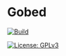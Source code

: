 # Gobed

[![Build](https://img.shields.io/github/workflow/status/Woomy4680-exe/gobed/Linux?style=for-the-badge)](https://github.com/Woomy4680-exe/gobed/actions)

[![License: GPLv3](https://img.shields.io/badge/License-GPLV3-red?style=for-the-badge)](http://www.gnu.org/licenses/gpl-3.0)


